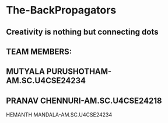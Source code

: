 # The-BackPropagators
Creativity is nothing but connecting dots
-------------------------------------------------------------
TEAM MEMBERS:
--------------
MUTYALA PURUSHOTHAM-AM.SC.U4CSE24234
---------------
PRANAV CHENNURI-AM.SC.U4CSE24218
-------------------------------------------------------------
HEMANTH MANDALA-AM.SC.U4CSE24234
